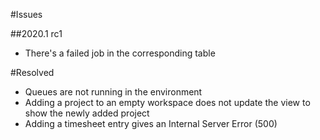 #Issues

##2020.1 rc1
* There's a failed job in the corresponding table

#Resolved
* Queues are not running in the environment
* Adding a project to an empty workspace does not update the view to show the
newly added project
* Adding a timesheet entry gives an Internal Server Error (500)
